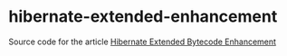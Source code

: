 # hibernate-extended-enhancement
Source code for the article [Hibernate Extended Bytecode Enhancement](https://medium.com/@forketyfork/hibernate-extended-bytecode-enhancement-ae73962c9bf4)
